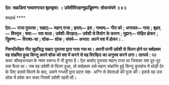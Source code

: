 **ऐल: सम्राडिमां गाथामगायत बृहच्छ्रवा: ।** **उर्वशीविरहान्मुह्यन्निॢवण्ण: शोकसंयमे ॥ ४॥** 

शब्दार्थ **** 

**ऐल:—** **राजा पुरूरवा** **; सम्राट्—** **महान् राजा** **; इमाम्—** **इस** **; गाथाम्—** **गीत को** **; अगायत—** **गाया** **; बृहत्—** **विस्तृत** **; श्रवा:—** **यश** **वाला** **; उर्वशी-विरहात्—** **उर्वशी से वियोग के कारण** **; मुह्यन्—** **मोहित होकर** **; निॢवण्ण:—** **विरक्त-सा** **; शोक—** **शोक** **; संयमे—** **अन्तत: अपने वश में होकर।** **.** 

**निश्नलिखित गीत सुप्रसिद्ध सम्राट पुरूरवा द्वारा गाया गया था। अपनी पत्नी उर्वशी से** **विलग होने पर सर्वप्रथम वह संभ्रमित हुआ किन्तु अपने शोक को वश में करने से वह विरकि्त** **का अनुभव करने लगा।** **तात्पर्य :** यह कथा *श्रीमद्भागवत* के नवम स्कन्ध में भी वॢणत है। ऐल अर्थात् पुरूरवा महान् राजा था जिसका यश दूर-दूर तक फैला था। जब वह उर्वशी से विलग हुआ, तो सर्वप्रथम उसे महान् संभ्रान्ति हुई किन्तु कुरुक्षेत्र में थोड़ी देर के लिए उससे मिलने के बाद, उसने गन्धर्वों द्वारा प्रदत्त यज्ञ- अग्नि से देवताओं की पूजा की। इससे वह उस लोक में प्रवेश कर सका जिसमें उर्वशी रहती थी।  